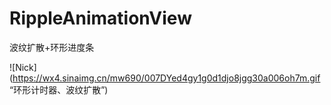# RippleAnimationView
波纹扩散+环形进度条


![Nick](https://wx4.sinaimg.cn/mw690/007DYed4gy1g0d1djo8jgg30a006oh7m.gif “环形计时器、波纹扩散”)
